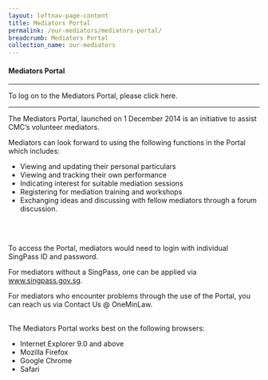 ```yaml
---
layout: leftnav-page-content
title: Mediators Portal
permalink: /our-mediators/mediators-portal/
breadcrumb: Mediators Portal
collection_name: our-mediators
---
```


#### Mediators Portal
---

To log on to the Mediators Portal, please click here.


***

 

The Mediators Portal, launched on 1 December 2014 is an initiative to assist CMC’s volunteer mediators.

 
Mediators can look forward to using the following functions in the Portal which includes:

<ul>
  <li>Viewing and updating their personal particulars</li>
  <li>Viewing and tracking their own performance</li>
  <li>Indicating interest for suitable mediation sessions</li>
  <li>Registering for mediation training and workshops</li>
  <li>Exchanging ideas and discussing with fellow mediators through a forum discussion.</li>
</ul><br><br>

To access the Portal, mediators would need to login with individual SingPass ID and password.  

For mediators without a SingPass, one can be applied via www.singpass.gov.sg.


For mediators who encounter problems through the use of the Portal, you can reach us via Contact Us @ OneMinLaw.<br><br>

 

The Mediators Portal works best on the following browsers:

 
<ul>
  <li>Internet Explorer 9.0 and above</li>
  <li>Mozilla Firefox</li>
  <li>Google Chrome</li>
  <li>Safari</li>
</ul>
 


